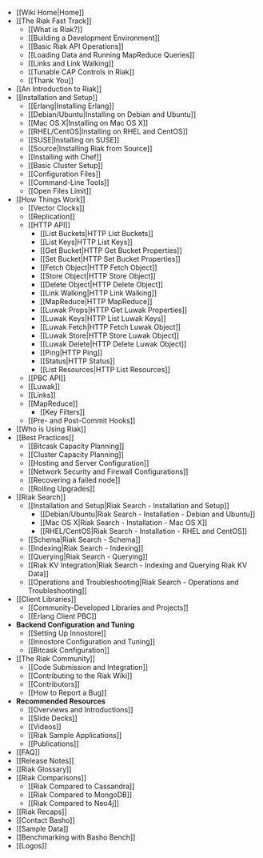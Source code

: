 * [[Wiki Home|Home]]
* [[The Riak Fast Track]]
  * [[What is Riak?]]
  * [[Building a Development Environment]]
  * [[Basic Riak API Operations]]
  * [[Loading Data and Running MapReduce Queries]]
  * [[Links and Link Walking]]
  * [[Tunable CAP Controls in Riak]]
  * [[Thank You]]
* [[An Introduction to Riak]]
* [[Installation and Setup]]
  * [[Erlang|Installing Erlang]]
  * [[Debian/Ubuntu|Installing on Debian and Ubuntu]]
  * [[Mac OS X|Installing on Mac OS X]]
  * [[RHEL/CentOS|Installing on RHEL and CentOS]]
  * [[SUSE|Installing on SUSE]]
  * [[Source|Installing Riak from Source]]
  * [[Installing with Chef]]
  * [[Basic Cluster Setup]]
  * [[Configuration Files]]
  * [[Command-Line Tools]]
  * [[Open Files Limit]]
* [[How Things Work]]
  * [[Vector Clocks]]
  * [[Replication]]
  * [[HTTP API]]
    * [[List Buckets|HTTP List Buckets]]
    * [[List Keys|HTTP List Keys]]
    * [[Get Bucket|HTTP Get Bucket Properties]]
    * [[Set Bucket|HTTP Set Bucket Properties]]
    * [[Fetch Object|HTTP Fetch Object]]
    * [[Store Object|HTTP Store Object]]
    * [[Delete Object|HTTP Delete Object]]
    * [[Link Walking|HTTP Link Walking]]
    * [[MapReduce|HTTP MapReduce]]
    * [[Luwak Props|HTTP Get Luwak Properties]]
    * [[Luwak Keys|HTTP List Luwak Keys]]
    * [[Luwak Fetch|HTTP Fetch Luwak Object]]
    * [[Luwak Store|HTTP Store Luwak Object]]
    * [[Luwak Delete|HTTP Delete Luwak Object]]
    * [[Ping|HTTP Ping]]
    * [[Status|HTTP Status]]
    * [[List Resources|HTTP List Resources]]
  * [[PBC API]]
  * [[Luwak]]
  * [[Links]]
  * [[MapReduce]]
    * [[Key Filters]]
  * [[Pre- and Post-Commit Hooks]]
* [[Who is Using Riak]]
* [[Best Practices]]
  * [[Bitcask Capacity Planning]]
  * [[Cluster Capacity Planning]]
  * [[Hosting and Server Configuration]]
  * [[Network Security and Firewall Configurations]]
  * [[Recovering a failed node]]
  * [[Rolling Upgrades]]
* [[Riak Search]]
  * [[Installation and Setup|Riak Search - Installation and Setup]]
    * [[Debian/Ubuntu|Riak Search - Installation - Debian and Ubuntu]]
    * [[Mac OS X|Riak Search - Installation - Mac OS X]]
    * [[RHEL/CentOS|Riak Search - Installation - RHEL and CentOS]]
  * [[Schema|Riak Search - Schema]]
  * [[Indexing|Riak Search - Indexing]]
  * [[Querying|Riak Search - Querying]]
  * [[Riak KV Integration|Riak Search - Indexing and Querying Riak KV Data]]
  * [[Operations and Troubleshooting|Riak Search - Operations and Troubleshooting]]
* [[Client Libraries]]
  * [[Community-Developed Libraries and Projects]]
  * [[Erlang Client PBC]]
* **Backend Configuration and Tuning**
  * [[Setting Up Innostore]]
  * [[Innostore Configuration and Tuning]]
  * [[Bitcask Configuration]]
* [[The Riak Community]]
  * [[Code Submission and Integration]]
  * [[Contributing to the Riak Wiki]]
  * [[Contributors]]
  * [[How to Report a Bug]]
* **Recommended Resources**
  * [[Overviews and Introductions]]
  * [[Slide Decks]]
  * [[Videos]]
  * [[Riak Sample Applications]]
  * [[Publications]]
* [[FAQ]]
* [[Release Notes]]
* [[Riak Glossary]]
* [[Riak Comparisons]]
  * [[Riak Compared to Cassandra]]
  * [[Riak Compared to MongoDB]]
  * [[Riak Compared to Neo4j]]
* [[Riak Recaps]]
* [[Contact Basho]]
* [[Sample Data]]
* [[Benchmarking with Basho Bench]]
* [[Logos]]
